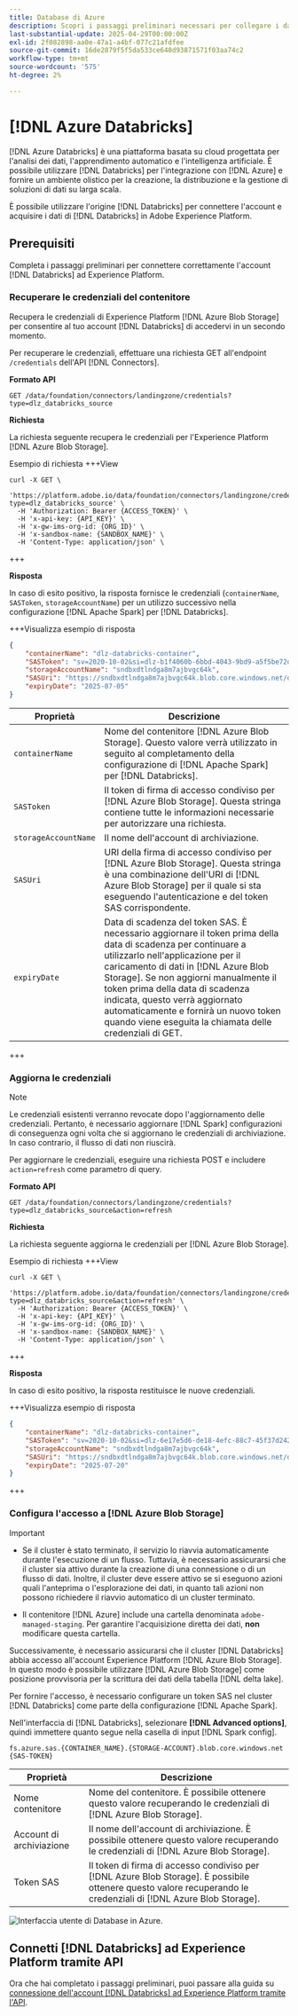 ```yaml
---
title: Database di Azure
description: Scopri i passaggi preliminari necessari per collegare i database di Azure ad Experience Platform.
last-substantial-update: 2025-04-29T00:00:00Z
exl-id: 2f082898-aa0e-47a1-a4bf-077c21afdfee
source-git-commit: 16de2879f5f5da533ce640d93871571f03aa74c2
workflow-type: tm+mt
source-wordcount: '575'
ht-degree: 2%

---
```


# [!DNL Azure Databricks]

[!DNL Azure Databricks] è una piattaforma basata su cloud progettata per l&#39;analisi dei dati, l&#39;apprendimento automatico e l&#39;intelligenza artificiale. È possibile utilizzare [!DNL Databricks] per l&#39;integrazione con [!DNL Azure] e fornire un ambiente olistico per la creazione, la distribuzione e la gestione di soluzioni di dati su larga scala.

È possibile utilizzare l&#39;origine [!DNL Databricks] per connettere l&#39;account e acquisire i dati di [!DNL Databricks] in Adobe Experience Platform.

## Prerequisiti

Completa i passaggi preliminari per connettere correttamente l&#39;account [!DNL Databricks] ad Experience Platform.

### Recuperare le credenziali del contenitore

Recupera le credenziali di Experience Platform [!DNL Azure Blob Storage] per consentire al tuo account [!DNL Databricks] di accedervi in un secondo momento.

Per recuperare le credenziali, effettuare una richiesta GET all&#39;endpoint `/credentials` dell&#39;API [!DNL Connectors].

**Formato API**

```http
GET /data/foundation/connectors/landingzone/credentials?type=dlz_databricks_source
```

**Richiesta**

La richiesta seguente recupera le credenziali per l&#39;Experience Platform [!DNL Azure Blob Storage].

Esempio di richiesta +++View

```shell
curl -X GET \
  'https://platform.adobe.io/data/foundation/connectors/landingzone/credentials?type=dlz_databricks_source' \
  -H 'Authorization: Bearer {ACCESS_TOKEN}' \
  -H 'x-api-key: {API_KEY}' \
  -H 'x-gw-ims-org-id: {ORG_ID}' \
  -H 'x-sandbox-name: {SANDBOX_NAME}' \
  -H 'Content-Type: application/json' \
```

+++

**Risposta**

In caso di esito positivo, la risposta fornisce le credenziali (`containerName`, `SASToken`, `storageAccountName`) per un utilizzo successivo nella configurazione [!DNL Apache Spark] per [!DNL Databricks].

+++Visualizza esempio di risposta

```json
{
    "containerName": "dlz-databricks-container",
    "SASToken": "sv=2020-10-02&si=dlz-b1f4060b-6bbd-4043-9bd9-a5f5be72de30&sr=c&sp=racwdlm&sig=zVQfmuElZJzOKkUk8z5lChrJ3YQUE2h6EShDZOsVeMc%3D",
    "storageAccountName": "sndbxdtlndga8m7ajbvgc64k",
    "SASUri": "https://sndbxdtlndga8m7ajbvgc64k.blob.core.windows.net/dlz-databricks-container?sv=2020-10-02&si=dlz-b1f4060b-6bbd-4043-9bd9-a5f5be72de30&sr=c&sp=racwdlm&sig=zVQfmuElZJzOKkUk8z5lChrJ3YQUE2h6EShDZOsVeMc%3D",
    "expiryDate": "2025-07-05"
}
```

| Proprietà | Descrizione |
| --- | --- |
| `containerName` | Nome del contenitore [!DNL Azure Blob Storage]. Questo valore verrà utilizzato in seguito al completamento della configurazione di [!DNL Apache Spark] per [!DNL Databricks]. |
| `SASToken` | Il token di firma di accesso condiviso per [!DNL Azure Blob Storage]. Questa stringa contiene tutte le informazioni necessarie per autorizzare una richiesta. |
| `storageAccountName` | Il nome dell&#39;account di archiviazione. |
| `SASUri` | URI della firma di accesso condiviso per [!DNL Azure Blob Storage]. Questa stringa è una combinazione dell&#39;URI di [!DNL Azure Blob Storage] per il quale si sta eseguendo l&#39;autenticazione e del token SAS corrispondente. |
| `expiryDate` | Data di scadenza del token SAS. È necessario aggiornare il token prima della data di scadenza per continuare a utilizzarlo nell&#39;applicazione per il caricamento di dati in [!DNL Azure Blob Storage]. Se non aggiorni manualmente il token prima della data di scadenza indicata, questo verrà aggiornato automaticamente e fornirà un nuovo token quando viene eseguita la chiamata delle credenziali di GET. |

+++

### Aggiorna le credenziali

>[!NOTE]
>
>Le credenziali esistenti verranno revocate dopo l&#39;aggiornamento delle credenziali. Pertanto, è necessario aggiornare [!DNL Spark] configurazioni di conseguenza ogni volta che si aggiornano le credenziali di archiviazione. In caso contrario, il flusso di dati non riuscirà.

Per aggiornare le credenziali, eseguire una richiesta POST e includere `action=refresh` come parametro di query.

**Formato API**

```http
GET /data/foundation/connectors/landingzone/credentials?type=dlz_databricks_source&action=refresh
```

**Richiesta**

La richiesta seguente aggiorna le credenziali per [!DNL Azure Blob Storage].

Esempio di richiesta +++View

```shell
curl -X GET \
  'https://platform.adobe.io/data/foundation/connectors/landingzone/credentials?type=dlz_databricks_source&action=refresh' \
  -H 'Authorization: Bearer {ACCESS_TOKEN}' \
  -H 'x-api-key: {API_KEY}' \
  -H 'x-gw-ims-org-id: {ORG_ID}' \
  -H 'x-sandbox-name: {SANDBOX_NAME}' \
  -H 'Content-Type: application/json' \
```

+++

**Risposta**

In caso di esito positivo, la risposta restituisce le nuove credenziali.

+++Visualizza esempio di risposta

```json
{
    "containerName": "dlz-databricks-container",
    "SASToken": "sv=2020-10-02&si=dlz-6e17e5d6-de18-4efc-88c7-45f37d242617&sr=c&sp=racwdlm&sig=wvA4K3fcEmqAA%2FPvcMhB%2FA8y8RLwVJ7zhdWbxvT1uFM%3D",
    "storageAccountName": "sndbxdtlndga8m7ajbvgc64k",
    "SASUri": "https://sndbxdtlndga8m7ajbvgc64k.blob.core.windows.net/dlz-databricks-container?sv=2020-10-02&si=dlz-6e17e5d6-de18-4efc-88c7-45f37d242617&sr=c&sp=racwdlm&sig=wvA4K3fcEmqAA%2FPvcMhB%2FA8y8RLwVJ7zhdWbxvT1uFM%3D",
    "expiryDate": "2025-07-20"
}
```

+++

### Configura l&#39;accesso a [!DNL Azure Blob Storage]

>[!IMPORTANT]
>
>* Se il cluster è stato terminato, il servizio lo riavvia automaticamente durante l&#39;esecuzione di un flusso. Tuttavia, è necessario assicurarsi che il cluster sia attivo durante la creazione di una connessione o di un flusso di dati. Inoltre, il cluster deve essere attivo se si eseguono azioni quali l&#39;anteprima o l&#39;esplorazione dei dati, in quanto tali azioni non possono richiedere il riavvio automatico di un cluster terminato.
>
>* Il contenitore [!DNL Azure] include una cartella denominata `adobe-managed-staging`. Per garantire l&#39;acquisizione diretta dei dati, **non** modificare questa cartella.


Successivamente, è necessario assicurarsi che il cluster [!DNL Databricks] abbia accesso all&#39;account Experience Platform [!DNL Azure Blob Storage]. In questo modo è possibile utilizzare [!DNL Azure Blob Storage] come posizione provvisoria per la scrittura dei dati della tabella [!DNL delta lake].

Per fornire l&#39;accesso, è necessario configurare un token SAS nel cluster [!DNL Databricks] come parte della configurazione [!DNL Apache Spark].

Nell&#39;interfaccia di [!DNL Databricks], selezionare **[!DNL Advanced options]**, quindi immettere quanto segue nella casella di input [!DNL Spark config].

```shell
fs.azure.sas.{CONTAINER_NAME}.{STORAGE-ACCOUNT}.blob.core.windows.net {SAS-TOKEN}
```

| Proprietà | Descrizione |
| --- | --- |
| Nome contenitore | Nome del contenitore. È possibile ottenere questo valore recuperando le credenziali di [!DNL Azure Blob Storage]. |
| Account di archiviazione | Il nome dell&#39;account di archiviazione. È possibile ottenere questo valore recuperando le credenziali di [!DNL Azure Blob Storage]. |
| Token SAS | Il token di firma di accesso condiviso per [!DNL Azure Blob Storage]. È possibile ottenere questo valore recuperando le credenziali di [!DNL Azure Blob Storage]. |

![Interfaccia utente di Database in Azure.](../../images/tutorials/create/databricks/databricks-ui.png)

## Connetti [!DNL Databricks] ad Experience Platform tramite API

Ora che hai completato i passaggi preliminari, puoi passare alla guida su [connessione dell&#39;account  [!DNL Databricks] ad Experience Platform tramite l&#39;API](../../tutorials/api/create/databases/databricks.md).
